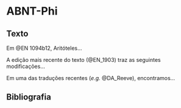 # ABNT-Phi

## Texto

Em @EN 1094b12, Aritóteles...

A edição mais recente do texto (@EN_1903) traz as seguintes modificações...

Em uma das traduções recentes (*e.g.* @DA_Reeve), encontramos...  


## Bibliografia
